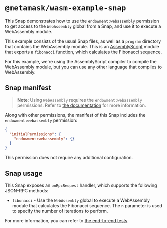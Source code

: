 # `@metamask/wasm-example-snap`

This Snap demonstrates how to use the `endowment:webassembly` permission to get
access to the `WebAssembly` global from a Snap, and use it to execute a
WebAssembly module.

This example consists of the usual Snap files, as well as a `program` directory
that contains the WebAssembly module. This is an
[AssemblyScript](https://www.assemblyscript.org/) module that exports a
`fibonacci` function, which calculates the Fibonacci sequence.

For this example, we're using the AssemblyScript compiler to compile the
WebAssembly module, but you can use any other language that compiles to
WebAssembly.

## Snap manifest

> **Note**: Using `WebAssembly` requires the `endowment:webassembly`
> permissions. Refer to [the documentation](https://docs.metamask.io/snaps/reference/rpc-api/#endowmentwebassembly)
> for more information.

Along with other permissions, the manifest of this Snap includes the
`endowment:webassembly` permission:

```json
{
  "initialPermissions": {
    "endowment:webassembly": {}
  }
}
```

This permission does not require any additional configuration.

## Snap usage

This Snap exposes an `onRpcRequest` handler, which supports the following
JSON-RPC methods:

- `fibonacci` - Use the `WebAssembly` global to execute a WebAssembly module
  that calculates the Fibonacci sequence. The `n` parameter is used to specify
  the number of iterations to perform.

For more information, you can refer to
[the end-to-end tests](./src/index.test.ts).
